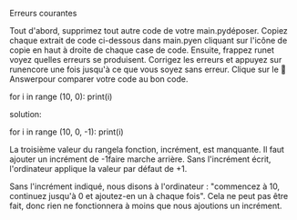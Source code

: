 Erreurs courantes

Tout d'abord, supprimez tout autre code de votre main.pydéposer. Copiez chaque extrait de code ci-dessous dans main.pyen cliquant sur l'icône de copie en haut à droite de chaque case de code. Ensuite, frappez runet voyez quelles erreurs se produisent. Corrigez les erreurs et appuyez sur runencore une fois jusqu'à ce que vous soyez sans erreur. Clique sur le 👀 Answerpour comparer votre code au bon code.

for i in range (10, 0):
  print(i)
  
solution:

for i in range (10, 0, -1):
  print(i)

La troisième valeur du rangela fonction, incrément, est manquante. Il faut ajouter un incrément de -1faire marche arrière. Sans l'incrément écrit, l'ordinateur applique la valeur par défaut de +1.

Sans l'incrément indiqué, nous disons à l'ordinateur : "commencez à 10, continuez jusqu'à 0 et ajoutez-en un à chaque fois". Cela ne peut pas être fait, donc rien ne fonctionnera à moins que nous ajoutions un incrément.

